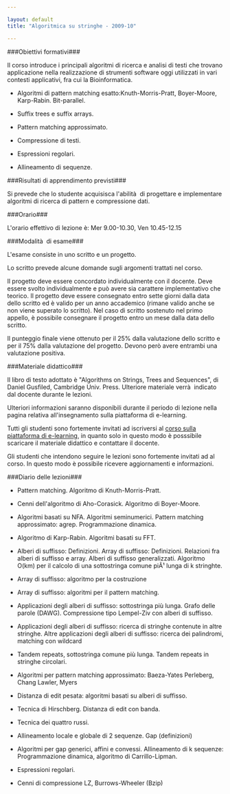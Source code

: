 ```yaml
--- 

layout: default
title: "Algoritmica su stringhe - 2009-10"

---
```


###Obiettivi formativi###

Il corso introduce i principali algoritmi di ricerca e analisi di testi che trovano applicazione nella realizzazione di strumenti software oggi utilizzati in vari contesti applicativi, fra cui la Bioinformatica.


* Algoritmi di pattern matching esatto:Knuth-Morris-Pratt, Boyer-Moore, Karp-Rabin. Bit-parallel.

* Suffix trees e suffix arrays.

* Pattern matching approssimato.

* Compressione di testi.

* Espressioni regolari.

* Allineamento di sequenze.


###Risultati di apprendimento previsti###

Si prevede che lo studente acquisisca l'abilità  di progettare e implementare algoritmi di ricerca di pattern e compressione dati.

###Orario###

L'orario effettivo di lezione è: Mer 9.00-10.30, Ven 10.45-12.15

###Modalità  di esame###

L'esame consiste in uno scritto e un progetto.

Lo scritto prevede alcune domande sugli argomenti trattati nel corso.

Il progetto deve essere concordato individualmente con il docente. Deve essere svolto individualmente e può avere sia carattere implementativo che teorico. Il progetto deve essere consegnato entro sette giorni dalla data dello scritto ed è valido per un anno accademico (rimane valido anche se non viene superato lo scritto). Nel caso di scritto sostenuto nel primo appello, è possibile consegnare il progetto entro un mese dalla data dello scritto.

Il punteggio finale viene ottenuto per il 25% dalla valutazione dello scritto e per il 75% dalla valutazione del progetto. Devono però avere entrambi una valutazione positiva.

###Materiale didattico###

Il libro di testo adottato è "Algorithms on Strings, Trees and Sequences", di Daniel Gusfiled, Cambridge Univ. Press. Ulteriore materiale verrà  indicato dal docente durante le lezioni.

Ulteriori informazioni saranno disponibili durante il periodo di lezione nella pagina relativa all'insegnamento sulla piattaforma di e-learning.

Tutti gli studenti sono fortemente invitati ad iscriversi al <a title="http://informatica.elearning.unimib.it/course/view.php?id=193" href="http://informatica.elearning.unimib.it/course/view.php?id=193">corso sulla piattaforma di e-learning</a>, in quanto solo in questo modo è posssibile scaricare il materiale didattico e contattare il docente.

Gli studenti che intendono seguire le lezioni sono fortemente invitati ad al corso. In questo modo è possibile ricevere aggiornamenti e informazioni.

###Diario delle lezioni###



* Pattern matching. Algoritmo di Knuth-Morris-Pratt.

* Cenni dell'algoritmo di Aho-Corasick. Algoritmo di Boyer-Moore.

* Algoritmi basati su NFA. Algoritmi seminumerici. Pattern matching approssimato: agrep. Programmazione dinamica.

* Algoritmo di Karp-Rabin. Algoritmi basati su FFT.

* Alberi di suffisso: Definizioni. Array di suffisso: Definizioni. Relazioni fra alberi di suffisso e array. Alberi di suffisso generalizzati. Algoritmo O(km) per il calcolo di una sottostringa comune piÃ¹ lunga di k stringhte.

* Array di suffisso: algoritmo per la costruzione

* Array di suffisso: algoritmi per il pattern matching.

* Applicazioni degli alberi di suffisso: sottostringa più lunga. Grafo delle parole (DAWG). Compressione tipo Lempel-Ziv con alberi di suffisso.

* Applicazioni degli alberi di suffisso: ricerca di stringhe contenute in altre stringhe. Altre applicazioni degli alberi di suffisso: ricerca dei palindromi, matching con wildcard

* Tandem repeats, sottostringa comune più lunga. Tandem repeats in stringhe circolari.

* Algoritmi per pattern matching approssimato: Baeza-Yates Perleberg, Chang Lawler, Myers

* Distanza di edit pesata: algoritmi basati su alberi di suffisso.

* Tecnica di Hirschberg. Distanza di edit con banda.

* Tecnica dei quattro russi.

* Allineamento locale e globale di 2 sequenze. Gap (definizioni)

* Algoritmi per gap generici, affini e convessi. Allineamento di k sequenze: Programmazione dinamica, algoritmo di Carrillo-Lipman.

* Espressioni regolari.

* Cenni di compressione LZ, Burrows-Wheeler (Bzip)

